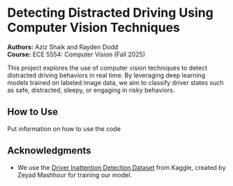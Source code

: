# Detecting Distracted Driving Using Computer Vision Techniques
**Authors:** Aziz Shaik and Rayden Dodd  
**Course:** ECE 5554: Computer Vision (Fall 2025)

This project explores the use of computer vision techniques to detect distracted driving behaviors in real time. By leveraging deep learning models trained on labeled image data, we aim to classify driver states such as safe, distracted, sleepy, or engaging in risky behaviors.

## How to Use
Put information on how to use the code

## Acknowledgments
- We use the [Driver Inattention Detection Dataset](https://www.kaggle.com/datasets/zeyad1mashhour/driver-inattention-detection-dataset) from Kaggle, created by Zeyad Mashhour for training our model.
